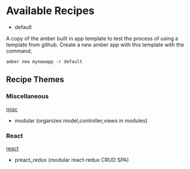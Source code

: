 
# Available Recipes

- default

A copy of the amber built in app template to test the process of using a template
from github.  Create a new amber app with this template with the command;

```
amber new mynewapp -r default
```

## Recipe Themes

### Miscellaneous
[misc](https://github.com/amberframework/recipes/blob/master/dist/misc)
- modular (organizes model,controller,views in modules)

### React
[react](https://github.com/amberframework/recipes/blob/master/dist/react)
- preact_redux (modular react-redux CRUD SPA)
